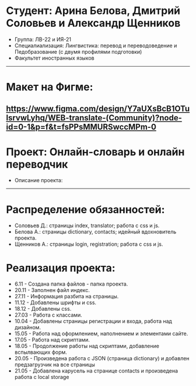 # Студент: Арина Белова, Дмитрий Соловьев и Александр Щенников
- Группа: ЛВ-22 и ИЯ-21
- Специалиализация: Лингвистика: перевод и переводоведение и Педобразование (с двумя профилями подготовки)
- Факультет иностранных языков
---
# Макет на Фигме:
https://www.figma.com/design/Y7aUXsBcB1OTulsrvwLyhq/WEB-translate-(Community)?node-id=0-1&p=f&t=fsPPsMMURSwccMPm-0
---
# Проект: Онлайн-словарь и онлайн переводчик
- Описание проекта: 
---
# Распределение обязанностей:
- Соловьев Д.: страницы index, translator; работа с css и js.
- Белова А.: страницы dictionary, contacts; идейный вдохновитель проекта.
- Щенников А.: страницы login, registration; работа с css и js.
# Реализация проекта:
- 6.11 - Создана папка файлов - папка проекта.
- 20.11 - Заполнен файл индекс.
- 27.11 - Информация разбита на страницы.
- 11.12 - Добавлены шрифты и css.
- 18.12 - Добавлены css.
- 27.03 - Работа с классами.
- 10.04 - Добавлены страницы регистрации и входа, работа над дизайном.
- 15.05 - Работа над оформлением, наполнением и элементами сайте.
- 17.05 - Работа над скриптами.
- 18.05 - Продолжение работы над скриптами, добавление вспылвающих форм.
- 20.05 - Произведена работа с JSON (страница dictionary) и добавлен предзагрузчик на все страницы
- 21.05 - Добавлена карусель на странице contacts и произведена работа с local storage